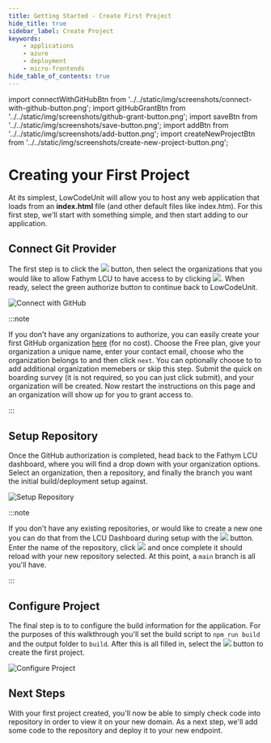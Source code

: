 ```yaml
---
title: Getting Started - Create First Project
hide_title: true
sidebar_label: Create Project
keywords:
    - applications
    - azure
    - deployment
    - micro-frontends
hide_table_of_contents: true
---
```


import connectWithGitHubBtn from '../../static/img/screenshots/connect-with-github-button.png';
import gitHubGrantBtn from '../../static/img/screenshots/github-grant-button.png';
import saveBtn from '../../static/img/screenshots/save-button.png';
import addBtn from '../../static/img/screenshots/add-button.png';
import createNewProjectBtn from '../../static/img/screenshots/create-new-project-button.png';

# Creating your First Project 

At its simplest, LowCodeUnit will allow you to host any web application that loads from an **index.html** file (and other default files like index.htm).  For this first step, we'll start with something simple, and then start adding to our application.

## Connect Git Provider

The first step is to click the <img src={connectWithGitHubBtn} class="text-image" /> button, then select the organizations that you would like to allow Fathym LCU to have access to by clicking <img src={gitHubGrantBtn} class="text-image" />.  When ready, select the green authorize button to continue back to LowCodeUnit.

![Connect with GitHub](/img/screenshots/connect-with-github.png)

:::note

If you don't have any organizations to authorize, you can easily create your first GitHub organization [here](https://github.com/organizations/plan) (for no cost).  Choose the Free plan, give your organization a unique name, enter your contact email, choose who the organization belongs to and then click `next`.  You can optionally choose to to add additional organization memebers or skip this step.  Submit the quick on boarding survey (it is not required, so you can just click submit), and your organization will be created.  Now restart the instructions on this page and an organization will show up for you to grant access to.

:::

## Setup Repository

Once the GitHub authorization is completed, head back to the Fathym LCU dashboard, where you will find a drop down with your organization options.  Select an organization, then a repository, and finally the branch you want the initial build/deployment setup against.

![Setup Repository](/img/screenshots/setup-repository.png)

:::note

If you don't have any existing repositories, or would like to create a new one you can do that from the LCU Dashboard during setup with the <img src={addBtn} class="text-image" /> button.  Enter the name of the repository, click <img src={saveBtn} class="text-image" /> and once complete it should reload with your new repository selected.  At this point, a `main` branch is all you'll have.

:::

## Configure Project

The final step is to to configure the build information for the application.  For the purposes of this walkthrough you'll set the build script to `npm run build` and the output folder to `build`.  After this is all filled in, select the <img src={createNewProjectBtn} class="text-image" /> button to create the first project.

![Configure Project](/img/screenshots/configure-project.png)

## Next Steps

With your first project created, you'll now be able to simply check code into repository in order to view it on your new domain.  As a next step, we'll add some code to the repository and deploy it to your new endpoint.
